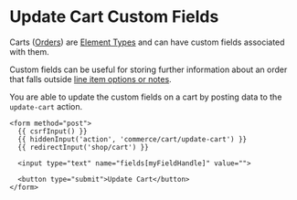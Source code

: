 # Update Cart Custom Fields

Carts ([Orders](orders-carts.md)) are [Element Types](/4.x/extend/element-types.md) and can have custom fields associated with them.

Custom fields can be useful for storing further information about an order that falls outside [line item options or notes](orders-carts.md#line-item-options-and-notes).

You are able to update the custom fields on a cart by posting data to the `update-cart` action.

```twig
<form method="post">
  {{ csrfInput() }}
  {{ hiddenInput('action', 'commerce/cart/update-cart') }}
  {{ redirectInput('shop/cart') }}

  <input type="text" name="fields[myFieldHandle]" value="">

  <button type="submit">Update Cart</button>
</form>
```
